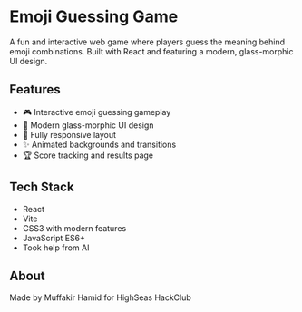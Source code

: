 # Emoji Guessing Game

A fun and interactive web game where players guess the meaning behind emoji combinations. Built with React and featuring a modern, glass-morphic UI design.

## Features

- 🎮 Interactive emoji guessing gameplay
- 🎨 Modern glass-morphic UI design
- 📱 Fully responsive layout
- ✨ Animated backgrounds and transitions
- 🏆 Score tracking and results page


## Tech Stack

- React
- Vite
- CSS3 with modern features
- JavaScript ES6+
- Took help from AI

## About
Made by Muffakir Hamid for HighSeas HackClub
